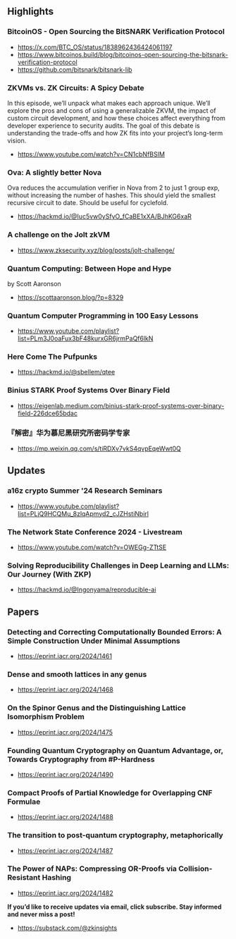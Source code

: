 ## Highlights
### BitcoinOS - Open Sourcing the BitSNARK Verification Protocol
- <https://x.com/BTC_OS/status/1838962436424061197>
- <https://www.bitcoinos.build/blog/bitcoinos-open-sourcing-the-bitsnark-verification-protocol>
- <https://github.com/bitsnark/bitsnark-lib>

### ZKVMs vs. ZK Circuits: A Spicy Debate

In this episode, we’ll unpack what makes each approach unique. We’ll explore the pros and cons of using a generalizable ZKVM, the impact of custom circuit development, and how these choices affect everything from developer experience to security audits. The goal of this debate is understanding the trade-offs and how ZK fits into your project’s long-term vision.

- <https://www.youtube.com/watch?v=CN1cbNfBSIM>
### Ova: A slightly better Nova
Ova reduces the accumulation verifier in Nova from 2 to just 1 group exp, without increasing the number of hashes. This should yield the smallest recursive circuit to date. Should be useful for cyclefold.
- <https://hackmd.io/@Iuc5vw0ySfyO_fCaBE1xXA/BJhKG6xaR>

### A challenge on the Jolt zkVM
- <https://www.zksecurity.xyz/blog/posts/jolt-challenge/>

### Quantum Computing: Between Hope and Hype
by Scott Aaronson
- <https://scottaaronson.blog/?p=8329>

### Quantum Computer Programming in 100 Easy Lessons

- <https://www.youtube.com/playlist?list=PLm3J0oaFux3bF48kurxGR6jrmPaQf6lkN>

### Here Come The Pufpunks

- <https://hackmd.io/@sbellem/qtee>

### Binius STARK Proof Systems Over Binary Field

- <https://eigenlab.medium.com/binius-stark-proof-systems-over-binary-field-226dce65bdac>

### 『解密』华为慕尼黑研究所密码学专家

- <https://mp.weixin.qq.com/s/tiRDXv7vkS4qvpEqeWwt0Q>

## Updates

### a16z crypto Summer '24 Research Seminars

- <https://www.youtube.com/playlist?list=PLjQ9HCQMu_8zlqApmyd2_cJZHstiNbirl>

### The Network State Conference 2024 - Livestream

- <https://www.youtube.com/watch?v=OWEGg-ZTtSE>

### Solving Reproducibility Challenges in Deep Learning and LLMs: Our Journey (With ZKP)

- <https://hackmd.io/@Ingonyama/reproducible-ai>

## Papers

### Detecting and Correcting Computationally Bounded Errors: A Simple Construction Under Minimal Assumptions

- <https://eprint.iacr.org/2024/1461>

### Dense and smooth lattices in any genus

- <https://eprint.iacr.org/2024/1468>

### On the Spinor Genus and the Distinguishing Lattice Isomorphism Problem

- <https://eprint.iacr.org/2024/1475>
### Founding Quantum Cryptography on Quantum Advantage, or, Towards Cryptography from \#P-Hardness
- <https://eprint.iacr.org/2024/1490>
### Compact Proofs of Partial Knowledge for Overlapping CNF Formulae
- <https://eprint.iacr.org/2024/1488>
### The transition to post-quantum cryptography, metaphorically
- <https://eprint.iacr.org/2024/1487>
### The Power of NAPs: Compressing OR-Proofs via Collision-Resistant Hashing
- <https://eprint.iacr.org/2024/1482>

**If you’d like to receive updates via email, click subscribe. Stay informed and never miss a post!**

- <https://substack.com/@zkinsights>

